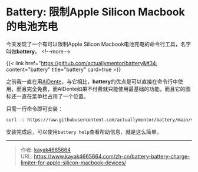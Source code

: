 # Battery: 限制Apple Silicon Macbook的电池充电

今天发现了一个有可以限制Apple Silicon Macbook电池充电的命令行工具，名字叫做**battery**。
&lt;!--more--&gt;

{{&lt; link href=&#34;https://github.com/actuallymentor/battery&#34; content=&#34;battery&#34; title=&#34;battery&#34; card=true &gt;}}

之前我一直在用[AlDente](https://www.kayak4665664.com/zh-cn/aldente-limit-macbook-maximum-charging-percentage/)，与它相比，**battery**的优点是可以直接在命令行中使用，而且完全免费，而AlDente如果不付费就只能使用最基础的功能，而且它的图标还一直在菜单栏占用了一个位置。

只需一行命令即可安装：

``` bash
curl -s https://raw.githubusercontent.com/actuallymentor/battery/main/setup.sh | bash
```

安装完成后，可以使用`battery help`查看帮助信息，就是这么简单。

---

> 作者: [kayak4665664](https://github.com/kayak4665664)  
> URL: https://www.kayak4665664.com/zh-cn/battery-battery-charge-limiter-for-apple-silicon-macbook-devices/  

